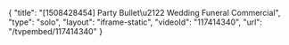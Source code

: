 {
    "title": "[1508428454] Party Bullet\u2122 Wedding Funeral Commercial",
    "type": "solo",
    "layout": "iframe-static",
    "videoId": "117414340",
    "url": "\/tvpembed\/117414340"
}